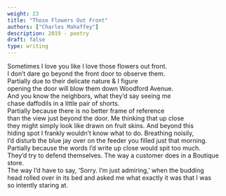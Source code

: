 ```yaml
---
weight: 23
title: "Those Flowers Out Front"
authors: ["Charles Mahaffey"]
description: 2019 - poetry
draft: false
type: writing
---
```


Sometimes I love you like I love those flowers out front.  
I don’t dare go beyond the front door to observe them.  
Partially due to their delicate nature & I figure  
opening the door will blow them down Woodford Avenue.  
And you know the neighbors, what they’d say seeing me  
chase daffodils in a little pair of shorts.  
Partially because there is no better frame of reference  
than the view just beyond the door. Me thinking that up close  
they might simply look like drawn on fruit skins. And beyond this  
hiding spot I frankly wouldn’t know what to do. Breathing noisily,  
I’d disturb the blue jay over on the feeder you filled just that morning.  
Partially because the words I’d write up close would spit too much.  
They’d try to defend themselves. The way a customer does in a Boutique store.  
The way I’d have to say, ‘Sorry. I’m just admiring,’ when the budding  
head rolled over in its bed and asked me what exactly it was that I was  
so intently staring at. 